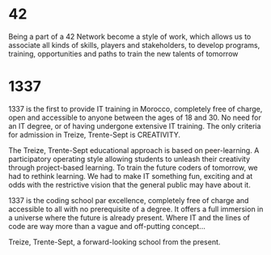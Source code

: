 <h1>42</h1>
Being a part of a 42 Network become a style of work, which allows us to associate all kinds of skills, players and stakeholders, to develop programs, training, opportunities and paths to train the new talents of tomorrow
<h1>1337</h1>
1337 is the first to provide IT training in Morocco, completely free of charge, open and accessible to anyone between the ages of 18 and 30. No need for an IT degree, or of having undergone extensive IT training. The only criteria for admission in Treize, Trente-Sept is CREATIVITY.

The Treize, Trente-Sept educational approach is based on peer-learning. A participatory operating style allowing students to unleash their creativity through project-based learning. To train the future coders of tomorrow, we had to rethink learning. We had to make IT something fun, exciting and at odds with the restrictive vision that the general public may have about it.

1337 is the coding school par excellence, completely free of charge and accessible to all with no prerequisite of a degree. It offers a full immersion in a universe where the future is already present. Where IT and the lines of code are way more than a vague and off-putting concept…

Treize, Trente-Sept, a forward-looking school from the present.
